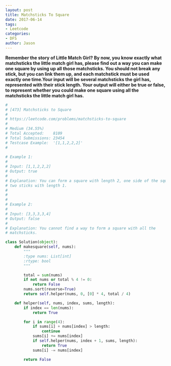```yaml
---
layout: post
title: Matchsticks To Square
date: 2017-06-14
tags:
- Leetcode
categories:
- DFS
author: Jason
---
```

**Remember the story of Little Match Girl? By now, you know exactly what matchsticks the little match girl has, please find out a way you can make one square by using up all those matchsticks. You should not break any stick, but you can link them up, and each matchstick must be used exactly one time.⁠Your input will be several matchsticks the girl has, represented with their stick length. Your output will either be true or false, to represent whether you could make one square using all the matchsticks the little match girl has.**

```python
#
# [473] Matchsticks to Square
#
# https://leetcode.com/problems/matchsticks-to-square
#
# Medium (34.55%)
# Total Accepted:    8109
# Total Submissions: 23454
# Testcase Example:  '[1,1,2,2,2]'
#
 
# Example 1:
# 
# Input: [1,1,2,2,2]
# Output: true
# 
# Explanation: You can form a square with length 2, one side of the square came
# two sticks with length 1.
# 
# 
# 
# Example 2:
# 
# Input: [3,3,3,3,4]
# Output: false
# 
# Explanation: You cannot find a way to form a square with all the
# matchsticks.

class Solution(object):
    def makesquare(self, nums):
        """
        :type nums: List[int]
        :rtype: bool
        """

        total = sum(nums)
        if not nums or total % 4 != 0:
            return False
        nums.sort(reverse=True)
        return self.helper(nums, 0, [0] * 4, total / 4)

    def helper(self, nums, index, sums, length):
        if index == len(nums):
            return True

        for i in range(4):
            if sums[i] + nums[index] > length:
                continue
            sums[i] += nums[index]
            if self.helper(nums, index + 1, sums, length):
                return True
            sums[i] -= nums[index]

        return False




```
